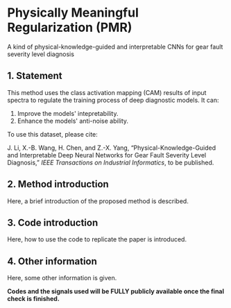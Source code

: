 # Physically Meaningful Regularization (PMR)
A kind of physical-knowledge-guided and interpretable CNNs for gear fault severity level diagnosis

## 1.	Statement
This method uses the class activation mapping (CAM) results of input spectra to regulate the training process of deep diagnostic models.
It can:

1) Improve the models' intepretability.
2) Enhance the models' anti-noise ability.

To use this dataset, please cite:

J. Li, X.-B. Wang, H. Chen, and Z.-X. Yang, “Physical-Knowledge-Guided and Interpretable Deep Neural Networks for Gear Fault Severity Level Diagnosis,” _IEEE Transactions on Industrial Informatics_, to be published.

## 2.	Method introduction
Here, a brief introduction of the proposed method is described.


<!-- 
![image](https://github.com/LeeJMJM/PMR/assets/93640564/d8186cbe-13c4-4736-baaa-144d21c18cc7) 

Spectrum as input

![image](https://github.com/LeeJMJM/PMR/assets/93640564/2e7ef798-eba3-4d7a-8cc4-f0b859106c69)

The focused areas are scattered (two models without PMR)

![image](https://github.com/LeeJMJM/PMR/assets/93640564/e58c3cd3-139e-4807-8a43-7a4279b4c70e)

The focused areas are concerntrated (two models with PMR)
-->

## 3.	Code introduction
Here, how to use the code to replicate the paper is introduced.

## 4.	Other information
Here, some other information is given.

**Codes and the signals used will be FULLY publicly available once the final check is finished.**


